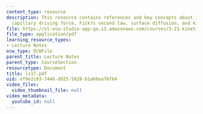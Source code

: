 ```yaml
---
content_type: resource
description: This resource contains references and key concepts about isotropic surface,
  capillary driving force, Fick?s second law, surface diffusion, and kinetic wavelength.
file: https://ol-ocw-studio-app-qa.s3.amazonaws.com/courses/3-21-kinetic-processes-in-materials-spring-2006/ef0e2c037446d8255828b1a66ea76f64_ls17.pdf
file_type: application/pdf
learning_resource_types:
- Lecture Notes
ocw_type: OCWFile
parent_title: Lecture Notes
parent_type: CourseSection
resourcetype: Document
title: ls17.pdf
uid: ef0e2c03-7446-d825-5828-b1a66ea76f64
video_files:
  video_thumbnail_file: null
video_metadata:
  youtube_id: null
---
```

